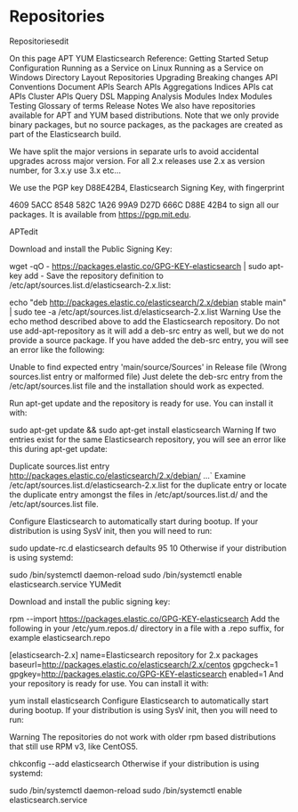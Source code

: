 # Repositories
Repositoriesedit

On this page
APT
YUM
Elasticsearch Reference:
Getting Started
Setup
Configuration
Running as a Service on Linux
Running as a Service on Windows
Directory Layout
Repositories
Upgrading
Breaking changes
API Conventions
Document APIs
Search APIs
Aggregations
Indices APIs
cat APIs
Cluster APIs
Query DSL
Mapping
Analysis
Modules
Index Modules
Testing
Glossary of terms
Release Notes
We also have repositories available for APT and YUM based distributions. Note that we only provide binary packages, but no source packages, as the packages are created as part of the Elasticsearch build.

We have split the major versions in separate urls to avoid accidental upgrades across major version. For all 2.x releases use 2.x as version number, for 3.x.y use 3.x etc…

We use the PGP key D88E42B4, Elasticsearch Signing Key, with fingerprint

4609 5ACC 8548 582C 1A26 99A9 D27D 666C D88E 42B4
to sign all our packages. It is available from https://pgp.mit.edu.

APTedit

Download and install the Public Signing Key:

wget -qO - https://packages.elastic.co/GPG-KEY-elasticsearch | sudo apt-key add -
Save the repository definition to /etc/apt/sources.list.d/elasticsearch-2.x.list:

echo "deb http://packages.elastic.co/elasticsearch/2.x/debian stable main" | sudo tee -a /etc/apt/sources.list.d/elasticsearch-2.x.list
Warning
Use the echo method described above to add the Elasticsearch repository. Do not use add-apt-repository as it will add a deb-src entry as well, but we do not provide a source package. If you have added the deb-src entry, you will see an error like the following:

Unable to find expected entry 'main/source/Sources' in Release file (Wrong sources.list entry or malformed file)
Just delete the deb-src entry from the /etc/apt/sources.list file and the installation should work as expected.

Run apt-get update and the repository is ready for use. You can install it with:

sudo apt-get update && sudo apt-get install elasticsearch
Warning
If two entries exist for the same Elasticsearch repository, you will see an error like this during apt-get update:

Duplicate sources.list entry http://packages.elastic.co/elasticsearch/2.x/debian/ ...`
Examine /etc/apt/sources.list.d/elasticsearch-2.x.list for the duplicate entry or locate the duplicate entry amongst the files in /etc/apt/sources.list.d/ and the /etc/apt/sources.list file.

Configure Elasticsearch to automatically start during bootup. If your distribution is using SysV init, then you will need to run:

sudo update-rc.d elasticsearch defaults 95 10
Otherwise if your distribution is using systemd:

sudo /bin/systemctl daemon-reload
sudo /bin/systemctl enable elasticsearch.service
YUMedit

Download and install the public signing key:

rpm --import https://packages.elastic.co/GPG-KEY-elasticsearch
Add the following in your /etc/yum.repos.d/ directory in a file with a .repo suffix, for example elasticsearch.repo

[elasticsearch-2.x]
name=Elasticsearch repository for 2.x packages
baseurl=http://packages.elastic.co/elasticsearch/2.x/centos
gpgcheck=1
gpgkey=http://packages.elastic.co/GPG-KEY-elasticsearch
enabled=1
And your repository is ready for use. You can install it with:

yum install elasticsearch
Configure Elasticsearch to automatically start during bootup. If your distribution is using SysV init, then you will need to run:

Warning
The repositories do not work with older rpm based distributions that still use RPM v3, like CentOS5.

chkconfig --add elasticsearch
Otherwise if your distribution is using systemd:

sudo /bin/systemctl daemon-reload
sudo /bin/systemctl enable elasticsearch.service
